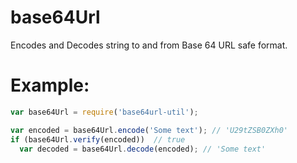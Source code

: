 base64Url
=========
Encodes and Decodes string to and from Base 64 URL safe format.

Example:
========
```javascript
var base64Url = require('base64url-util');

var encoded = base64Url.encode('Some text'); // 'U29tZSB0ZXh0'
if (base64Url.verify(encoded))  // true
  var decoded = base64Url.decode(encoded); // 'Some text'
```